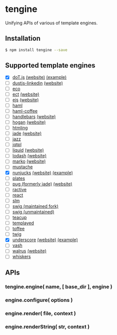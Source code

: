 # tengine
Unifying APIs of various of template engines.

## Installation

```sh
$ npm install tengine --save
```

## Supported template engines

 - [x] [doT.js](https://github.com/olado/doT) [(website)](http://olado.github.io/doT/) [(example)](https://github.com/LvChengbin/tengine/blob/master/example/doT.js)
 - [ ] [dustjs-linkedin](https://github.com/linkedin/dustjs) [(website)](http://linkedin.github.io/dustjs/)
 - [ ] [eco](https://github.com/sstephenson/eco)
 - [ ] [ect](https://github.com/baryshev/ect) [(website)](http://ectjs.com/)
 - [ ] [ejs](https://github.com/mde/ejs) [(website)](http://ejs.co/)
 - [ ] [haml](https://github.com/visionmedia/haml.js)
 - [ ] [haml-coffee](https://github.com/9elements/haml-coffee)
 - [ ] [handlebars](https://github.com/wycats/handlebars.js/) [(website)](http://handlebarsjs.com/)
 - [ ] [hogan](https://github.com/twitter/hogan.js) [(website)](http://twitter.github.com/hogan.js/)
 - [ ] [htmling](https://github.com/codemix/htmling)
 - [ ] [jade](https://github.com/visionmedia/jade) [(website)](http://jade-lang.com/)
 - [ ] [jazz](https://github.com/shinetech/jazz)
 - [ ] [jqtpl](https://github.com/kof/jqtpl)
 - [ ] [liquid](https://github.com/leizongmin/tinyliquid) [(website)](http://liquidmarkup.org/)
 - [ ] [lodash](https://github.com/bestiejs/lodash) [(website)](http://lodash.com/)
 - [ ] [marko](https://github.com/marko-js/marko) [(website)](http://markojs.com)
 - [ ] [mustache](https://github.com/janl/mustache.js)
 - [x] [nunjucks](https://github.com/mozilla/nunjucks) [(website)](https://mozilla.github.io/nunjucks) [(example)](https://github.com/LvChengbin/tengine/blob/master/example/nunjucks.js)
 - [ ] [plates](https://github.com/flatiron/plates)
 - [ ] [pug (formerly jade)](https://github.com/pugjs/pug) [(website)](http://jade-lang.com/)
 - [ ] [ractive](https://github.com/Rich-Harris/Ractive)
 - [ ] [react](https://github.com/facebook/react)
 - [ ] [slm](https://github.com/slm-lang/slm)
 - [ ] [swig (maintained fork)](https://github.com/node-swig/swig-templates)
 - [ ] [swig (unmaintained)](https://github.com/paularmstrong/swig)
 - [ ] [teacup](https://github.com/goodeggs/teacup)
 - [ ] [templayed](http://archan937.github.com/templayed.js/)
 - [ ] [toffee](https://github.com/malgorithms/toffee)
 - [ ] [twig](https://github.com/justjohn/twig.js)
 - [x] [underscore](https://github.com/documentcloud/underscore) [(website)](http://underscorejs.org/#template) [(example)](https://github.com/LvChengbin/tengine/blob/master/example/underscore.js)
 - [ ] [vash](https://github.com/kirbysayshi/vash)
 - [ ] [walrus](https://github.com/jeremyruppel/walrus) [(website)](http://documentup.com/jeremyruppel/walrus/)
 - [ ] [whiskers](https://github.com/gsf/whiskers.js)

## APIs

### tengine.engine( name, [ base_dir ], engine )

### engine.configure( options )

### engine.render( file, context )

### engine.renderString( str, context )

